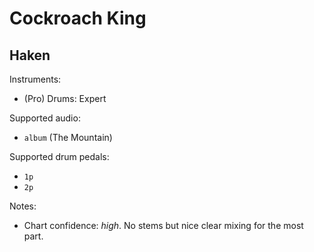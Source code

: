 # Cockroach King

## Haken

Instruments:

  * (Pro) Drums: Expert

Supported audio:

  * `album` (The Mountain)

Supported drum pedals:

  * `1p`
  * `2p`

Notes:

  * Chart confidence: *high*. No stems but nice clear mixing for the most part.

